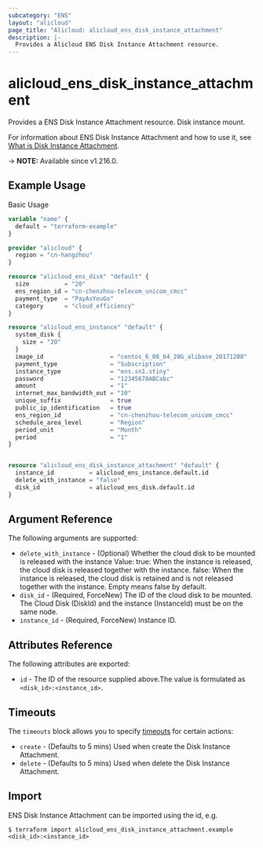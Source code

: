 ```yaml
---
subcategory: "ENS"
layout: "alicloud"
page_title: "Alicloud: alicloud_ens_disk_instance_attachment"
description: |-
  Provides a Alicloud ENS Disk Instance Attachment resource.
---
```


# alicloud_ens_disk_instance_attachment

Provides a ENS Disk Instance Attachment resource. Disk instance mount.

For information about ENS Disk Instance Attachment and how to use it, see [What is Disk Instance Attachment](https://www.alibabacloud.com/help/en/).

-> **NOTE:** Available since v1.216.0.

## Example Usage

Basic Usage

```terraform
variable "name" {
  default = "terraform-example"
}

provider "alicloud" {
  region = "cn-hangzhou"
}

resource "alicloud_ens_disk" "default" {
  size          = "20"
  ens_region_id = "cn-chenzhou-telecom_unicom_cmcc"
  payment_type  = "PayAsYouGo"
  category      = "cloud_efficiency"
}

resource "alicloud_ens_instance" "default" {
  system_disk {
    size = "20"
  }
  image_id                   = "centos_6_08_64_20G_alibase_20171208"
  payment_type               = "Subscription"
  instance_type              = "ens.sn1.stiny"
  password                   = "12345678ABCabc"
  amount                     = "1"
  internet_max_bandwidth_out = "10"
  unique_suffix              = true
  public_ip_identification   = true
  ens_region_id              = "cn-chenzhou-telecom_unicom_cmcc"
  schedule_area_level        = "Region"
  period_unit                = "Month"
  period                     = "1"
}


resource "alicloud_ens_disk_instance_attachment" "default" {
  instance_id          = alicloud_ens_instance.default.id
  delete_with_instance = "false"
  disk_id              = alicloud_ens_disk.default.id
}
```

## Argument Reference

The following arguments are supported:
* `delete_with_instance` - (Optional) Whether the cloud disk to be mounted is released with the instance  Value: true: When the instance is released, the cloud disk is released together with the instance. false: When the instance is released, the cloud disk is retained and is not released together with the instance. Empty means false by default.
* `disk_id` - (Required, ForceNew) The ID of the cloud disk to be mounted. The Cloud Disk (DiskId) and the instance (InstanceId) must be on the same node.
* `instance_id` - (Required, ForceNew) Instance ID.

## Attributes Reference

The following attributes are exported:
* `id` - The ID of the resource supplied above.The value is formulated as `<disk_id>:<instance_id>`.

## Timeouts

The `timeouts` block allows you to specify [timeouts](https://www.terraform.io/docs/configuration-0-11/resources.html#timeouts) for certain actions:
* `create` - (Defaults to 5 mins) Used when create the Disk Instance Attachment.
* `delete` - (Defaults to 5 mins) Used when delete the Disk Instance Attachment.

## Import

ENS Disk Instance Attachment can be imported using the id, e.g.

```shell
$ terraform import alicloud_ens_disk_instance_attachment.example <disk_id>:<instance_id>
```